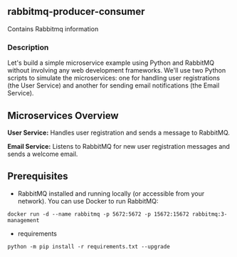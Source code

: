 ## rabbitmq-producer-consumer
Contains Rabbitmq information

### Description
Let's build a simple microservice example using Python and RabbitMQ without involving any web development frameworks. We'll use two Python scripts to simulate the microservices: one for handling user registrations (the User Service) and another for sending email notifications (the Email Service).

## Microservices Overview

**User Service:**
Handles user registration and sends a message to RabbitMQ.

**Email Service:**
Listens to RabbitMQ for new user registration messages and sends a welcome email.

## Prerequisites
 - RabbitMQ installed and running locally (or accessible from your network). You can use Docker to run RabbitMQ:
```
docker run -d --name rabbitmq -p 5672:5672 -p 15672:15672 rabbitmq:3-management
```

 - requirements
```
python -m pip install -r requirements.txt --upgrade
```
